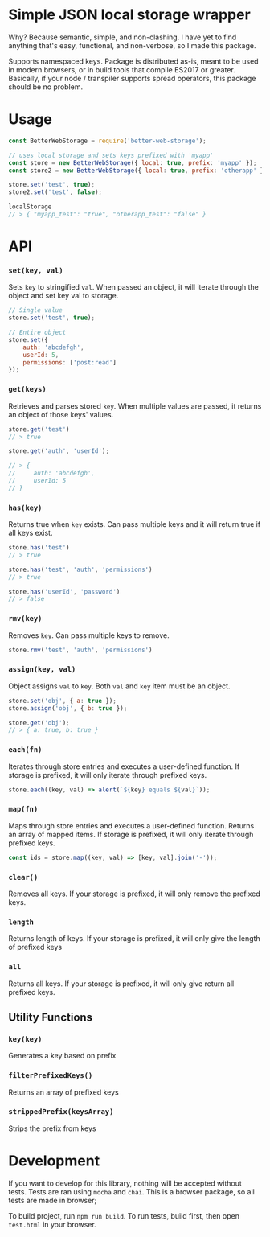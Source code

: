 # Simple JSON local storage wrapper

Why? Because semantic, simple, and non-clashing.
I have yet to find anything that's easy, functional, and non-verbose, so I made this package.

Supports namespaced keys. Package is distributed as-is, meant to be used in modern browsers, or in build tools that compile ES2017 or greater. Basically, if your node / transpiler supports spread operators, this package should be no problem.

# Usage

```js
const BetterWebStorage = require('better-web-storage');

// uses local storage and sets keys prefixed with 'myapp'
const store = new BetterWebStorage({ local: true, prefix: 'myapp' });
const store2 = new BetterWebStorage({ local: true, prefix: 'otherapp' });

store.set('test', true);
store2.set('test', false);

localStorage
// > { "myapp_test": "true", "otherapp_test": "false" }

```


# API

### `set(key, val)`
Sets `key` to stringified `val`. When passed an object, it will iterate through the object and set key val to storage.

```js
// Single value
store.set('test', true);

// Entire object
store.set({
    auth: 'abcdefgh',
    userId: 5,
    permissions: ['post:read']
});
```

### `get(keys)`
Retrieves and parses stored `key`. When multiple values are passed, it returns an object of those keys' values.

```js
store.get('test')
// > true

store.get('auth', 'userId');

// > {
//     auth: 'abcdefgh',
//     userId: 5
// }
```


### `has(key)`
Returns true when `key` exists. Can pass multiple keys and it will return true if all keys exist.

```js
store.has('test')
// > true

store.has('test', 'auth', 'permissions')
// > true

store.has('userId', 'password')
// > false
```

### `rmv(key)`
Removes `key`. Can pass multiple keys to remove.

```js
store.rmv('test', 'auth', 'permissions')
```

### `assign(key, val)`
Object assigns `val` to `key`. Both `val` and `key` item must be an object.

```js
store.set('obj', { a: true });
store.assign('obj', { b: true });

store.get('obj');
// > { a: true, b: true }
```

### `each(fn)`
Iterates through store entries and executes a user-defined function. If storage is prefixed, it will only iterate through prefixed keys.

```js
store.each((key, val) => alert(`${key} equals ${val}`));
```

### `map(fn)`
Maps through store entries and executes a user-defined function. Returns an array of mapped items. If storage is prefixed, it will only iterate through prefixed keys.

```js
const ids = store.map((key, val) => [key, val].join('-'));
```

### `clear()`
Removes all keys. If your storage is prefixed, it will only remove the prefixed keys.

### `length`
Returns length of keys. If your storage is prefixed, it will only give the length of prefixed keys

### `all`
Returns all keys. If your storage is prefixed, it will only give return all prefixed keys.


## Utility Functions

### `key(key)`
Generates a key based on prefix

### `filterPrefixedKeys()`
Returns an array of prefixed keys

### `strippedPrefix(keysArray)`
Strips the prefix from keys




# Development

If you want to develop for this library, nothing will be accepted without tests. Tests are ran using `mocha` and `chai`. This is a browser package, so all tests are made in browser;

To build project, run `npm run build`.
To run tests, build first, then open `test.html` in your browser.
